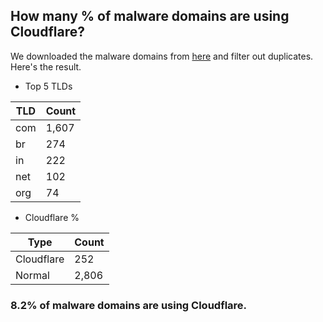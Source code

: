 ## How many % of malware domains are using Cloudflare?


We downloaded the malware domains from [here](https://urlhaus.abuse.ch) and filter out duplicates.
Here's the result.


[//]: # (start replacement)


- Top 5 TLDs

| TLD | Count |
| --- | --- |
| com | 1,607 |
| br | 274 |
| in | 222 |
| net | 102 |
| org | 74 |


- Cloudflare %

| Type | Count |
| --- | --- |
| Cloudflare | 252 |
| Normal | 2,806 |


### 8.2% of malware domains are using Cloudflare.